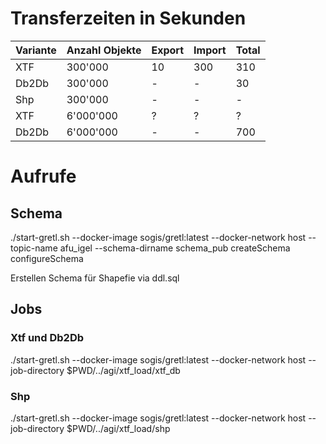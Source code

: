 # Transferzeiten in Sekunden

|Variante|Anzahl Objekte|Export|Import|Total|
|---|---|---|---|---|
|XTF|300'000|10|300|310|
|Db2Db|300'000|-|-|30|
|Shp|300'000|-|-|-|
|XTF|6'000'000|?|?|?|
|Db2Db|6'000'000|-|-|700|

# Aufrufe

## Schema

./start-gretl.sh --docker-image sogis/gretl:latest --docker-network host --topic-name afu_igel --schema-dirname schema_pub createSchema configureSchema 

Erstellen Schema für Shapefie via ddl.sql

## Jobs

### Xtf und Db2Db

./start-gretl.sh --docker-image sogis/gretl:latest --docker-network host --job-directory $PWD/../agi/xtf_load/xtf_db

### Shp

./start-gretl.sh --docker-image sogis/gretl:latest --docker-network host --job-directory $PWD/../agi/xtf_load/shp



